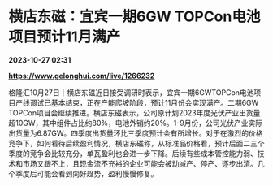 # 横店东磁：宜宾一期6GW TOPCon电池项目预计11月满产

**2023-10-27 02:31**

**https://www.gelonghui.com/live/1266232**

格隆汇10月27日｜横店东磁近日接受调研时表示，宜宾一期6GWTOPCon电池项目产线调试已基本结束，正在产能爬坡阶段，预计11月份会实现满产。二期6GW TOPCon项目会继续推进。横店东磁表示，公司原计划2023年度光伏产业出货量超10GW，其中组件占比约80%，电池外销约20%。1-9月份，公司光伏产业实际出货量为6.87GW。四季度出货量环比三季度预计会有所增长。对于在激烈的价格竞争下，如何看待后续盈利情况，横店东磁称，从标准品价格看，预计后面二三个季度的竞争会比较充分，单瓦盈利也会进一步下降。后续有些成本管控能力弱、技术和市场又跟不上，且现金流不充裕的企业可能会被动减产、停产、逐步出清。几个季度后可能会看到向好趋势，盈利慢慢修复。